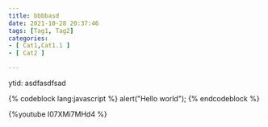 ```yaml
---
title: bbbbasd
date: 2021-10-28 20:37:46
tags: [Tag1, Tag2]
categories: 
- [ Cat1,Cat1.1 ]
- [ Cat2 ]

---
```

ytid: asdfasdfsad

{% codeblock lang:javascript %}
    alert("Hello world");
{% endcodeblock %}

{%youtube I07XMi7MHd4 %}
